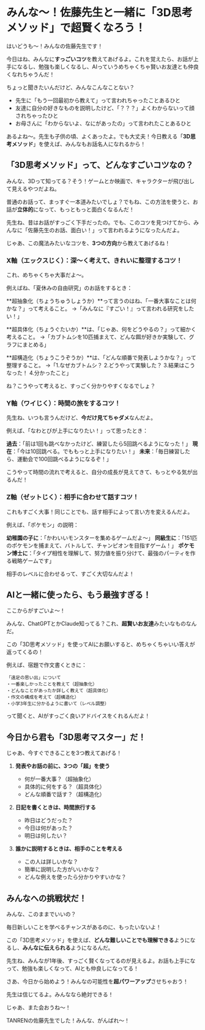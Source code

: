 # みんな〜！佐藤先生と一緒に「3D思考メソッド」で超賢くなろう！

はいどうも〜！みんなの佐藤先生です！

今日はね、みんなに**すっごいコツ**を教えてあげるよ。これを覚えたら、お話が上手になるし、勉強も楽しくなるし、AIっていうめちゃくちゃ賢いお友達とも仲良くなれちゃうんだ！

ちょっと聞きたいんだけど、みんなこんなことない？

- 先生に「もう一回最初から教えて」って言われちゃったことあるひと
- 友達に自分の好きなものを説明したけど、「？？？」よくわからないって顔されちゃったひと
- お母さんに「わからないよ、なにがあったの」って言われたことあるひと

あるよね〜。先生も子供の頃、よくあったよ。でも大丈夫！今日教える「**3D思考メソッド**」を使えば、みんなもお話名人になれるから！

## 「3D思考メソッド」って、どんなすごいコツなの？

みんな、3Dって知ってる？そう！ゲームとか映画で、キャラクターが飛び出して見えるやつだよね。

普通のお話って、まっすぐ一本道みたいでしょ？でもね、この方法を使うと、お話が**立体的**になって、もっともっと面白くなるんだ！

先生ね、昔はお話がすっごく下手だったの。でも、このコツを見つけてから、みんなに「佐藤先生のお話、面白い！」って言われるようになったんだよ。

じゃあ、この魔法みたいなコツを、**3つの方向**から教えてあげるね！

### X軸（エックスじく）：深〜く考えて、きれいに整理するコツ！

これ、めちゃくちゃ大事だよ〜。

例えばね、「夏休みの自由研究」のお話をするとき：

**超抽象化（ちょうちゅうしょうか）**って言うのはね、「一番大事なことは何かな？」って考えること。
→「みんなに『すごい！』って言われる研究をしたい！」

**超具体化（ちょうぐたいか）**は、「じゃあ、何をどうやるの？」って細かく考えること。
→「カブトムシを10匹捕まえて、どんな餌が好きか実験して、グラフにまとめる」

**超構造化（ちょうこうぞうか）**は、「どんな順番で発表しようかな？」って整理すること。
→「1.なぜカブトムシ？ 2.どうやって実験した？ 3.結果はこうなった！ 4.分かったこと」

ね？こうやって考えると、すっごく分かりやすくなるでしょ？

### Y軸（ワイじく）：時間の旅をするコツ！

先生ね、いつも言うんだけど、**今だけ見てちゃダメ**なんだよ。

例えば、「なわとびが上手になりたい！」って思ったとき：

**過去**：「前は1回も跳べなかったけど、練習したら5回跳べるようになった！」
**現在**：「今は10回跳べる。でももっと上手になりたい！」
**未来**：「毎日練習したら、運動会で100回跳べるようになるぞ！」

こうやって時間の流れで考えると、自分の成長が見えてきて、もっとやる気が出るんだ！

### Z軸（ゼットじく）：相手に合わせて話すコツ！

これもすごく大事！同じことでも、話す相手によって言い方を変えるんだよ。

例えば、「ポケモン」の説明：

**幼稚園の子に**：「かわいいモンスターを集めるゲームだよ〜」
**同級生に**：「151匹のポケモンを捕まえて、バトルして、チャンピオンを目指すゲーム！」
**ポケモン博士に**：「タイプ相性を理解して、努力値を振り分けて、最強のパーティを作る戦略ゲームです」

相手のレベルに合わせるって、すごく大切なんだよ！

## AIと一緒に使ったら、もう最強すぎる！

ここからがすごいよ〜！

みんな、ChatGPTとかClaude知ってる？これ、**超賢いお友達**みたいなものなんだ。

この「3D思考メソッド」を使ってAIにお願いすると、めちゃくちゃいい答えが返ってくるの！

例えば、宿題で作文書くときに：

```
「遠足の思い出」について
・一番楽しかったことを教えて（超抽象化）
・どんなことがあったか詳しく教えて（超具体化）
・作文の構成を考えて（超構造化）
・小学3年生に分かるように書いて（レベル調整）
```

って聞くと、AIがすっごく良いアドバイスをくれるんだよ！

## 今日から君も「3D思考マスター」だ！

じゃあ、今すぐできることを3つ教えてあげる！

1. **発表やお話の前に、3つの「超」を使う**
   - 何が一番大事？（超抽象化）
   - 具体的に何をする？（超具体化）
   - どんな順番で話す？（超構造化）

2. **日記を書くときは、時間旅行する**
   - 昨日はどうだった？
   - 今日は何があった？
   - 明日は何したい？

3. **誰かに説明するときは、相手のことを考える**
   - この人は詳しいかな？
   - 簡単に説明した方がいいかな？
   - どんな例えを使ったら分かりやすいかな？

## みんなへの挑戦状だ！

みんな、このままでいいの？

毎日新しいことを学べるチャンスがあるのに、もったいないよ！

この「3D思考メソッド」を使えば、**どんな難しいことでも理解できる**ようになるし、**みんなに伝えられる**ようになるんだ。

先生ね、みんなが1年後、すっごく賢くなってるのが見えるよ。お話も上手になって、勉強も楽しくなって、AIとも仲良しになってる！

さあ、今日から始めよう！みんなの可能性を**超パワーアップ**させちゃおう！

先生は信じてるよ。みんななら絶対できる！

じゃあ、また会おうね〜！

TANRENの佐藤先生でした！みんな、がんばれ〜！
